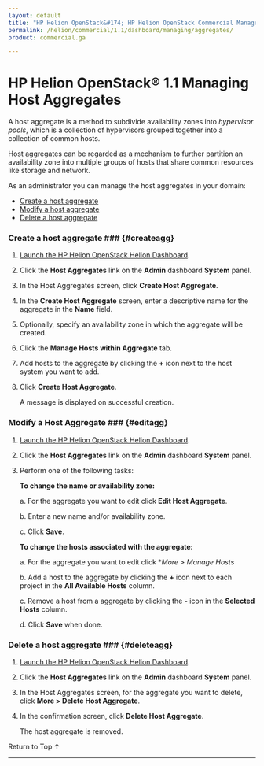 ```yaml
---
layout: default
title: "HP Helion OpenStack&#174; HP Helion OpenStack Commercial Manage Your Cloud"
permalink: /helion/commercial/1.1/dashboard/managing/aggregates/
product: commercial.ga

---
```

<!--PUBLISHED-->

<script>

function PageRefresh {
onLoad="window.refresh"
}

PageRefresh();

</script>

<!--
<p style="font-size: small;"> <a href="/helion/commercial/1.1/ga1/install/">&#9664; PREV</a> | <a href="/helion/commercial/1.1/ga1/install-overview/">&#9650; UP</a> | <a href="/helion/commercial/1.1/ga1/">NEXT &#9654;</a></p> 
-->

# HP Helion OpenStack&#174; 1.1 Managing Host Aggregates

A host aggregate is a method to subdivide availability zones into *hypervisor pools*, which is a collection of hypervisors grouped together into a collection of common hosts.

Host aggregates can be regarded as a mechanism to further partition an availability zone into multiple groups of hosts that share common resources like storage and network.

As an administrator you can manage the host aggregates in your domain:

* [Create a host aggregate](#createagg)
* [Modify a host aggregate](#editagg)
* [Delete a host aggregate](#deleteagg)

### Create a host aggregate ### {#createagg}

1. [Launch the HP Helion OpenStack Helion Dashboard](/helion/openstack/1.1/dashboard/login/).

2. Click the **Host Aggregates** link on the **Admin** dashboard **System** panel.

3. In the Host Aggregates screen, click **Create Host Aggregate**.

4. In the **Create Host Aggregate** screen, enter a descriptive name for the aggregate in the **Name** field.

5. Optionally, specify an availability zone in which the aggregate will be created.

6. Click the **Manage Hosts within Aggregate** tab.
 
7. Add hosts to the aggregate by clicking the **+** icon next to the host system you want to add.

8. Click **Create Host Aggregate**.

	A message is displayed on successful creation.

### Modify a Host Aggregate ### {#editagg}

1. [Launch the HP Helion OpenStack Helion Dashboard](/helion/openstack/1.1/dashboard/login/).

2. Click the **Host Aggregates** link on the **Admin** dashboard **System** panel.

3. Perform one of the following tasks:

	**To change the name or availability zone:**

	a. For the aggregate you want to edit click **Edit Host Aggregate**.

	b. Enter a new name and/or availability zone.

	c. Click **Save**.

	**To change the hosts associated with the aggregate:**

	a. For the aggregate you want to edit click **More &gt; Manage Hosts*</li>

	b. Add a host to the aggregate by clicking the **+** icon next to each project in the **All Available Hosts** column.</li>

	c. Remove a host from a aggregate by clicking the **-** icon in the **Selected Hosts** column.</li>

	d. Click **Save** when done.</li>

### Delete a host aggregate ### {#deleteagg}

1. [Launch the HP Helion OpenStack Helion Dashboard](/helion/openstack/1.1/dashboard/login/).

2. Click the **Host Aggregates** link on the **Admin** dashboard **System** panel.

3. In the Host Aggregates screen, for the aggregate you want to delete, click **More &gt; Delete Host Aggregate**.

4. In the confirmation screen, click **Delete Host Aggregate**.

	The host aggregate is removed.

<p><a href="#top" style="padding:14px 0px 14px 0px; text-decoration: none;"> Return to Top &#8593; </a></p>


----
